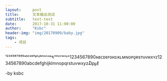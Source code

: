 ```yaml
---
layout:     post
title:      文本输出测试
subtitle:   text-test
date:       2017-10-31 11:00:00
author:     "Ksbc"
header-img: "img/20170909/baby.jpg"
tags:
    - 项目
---
```


¹²³⁴⁵⁶⁷⁸⁹⁰ᵃᵇᶜᵈᵉᶠᵍʰᶦʲᵏˡᵐⁿᵒᵖ۹ʳˢᵗᵘᵛʷˣʸᶻ1234567890ᴀʙᴄᴅᴇғɢʜɪᴊᴋʟᴍɴᴏᴩǫʀsᴛᴜᴠᴡxʏᴢ1234567890abcdefghijklmnopqrstuvwxyz₯㎕

-by ksbc
